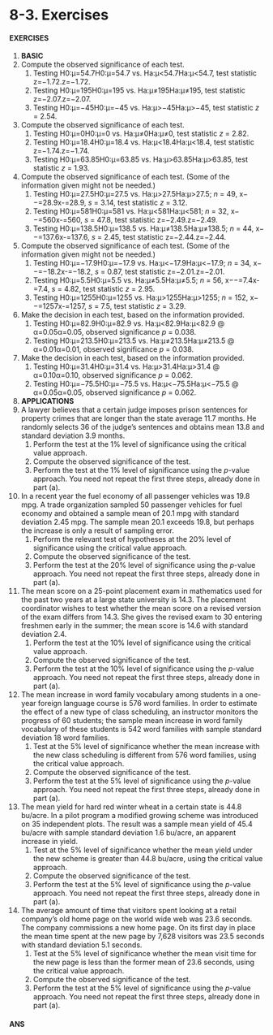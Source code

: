 # 8-3. Exercises

#### EXERCISES

1. **BASIC**
2. Compute the observed significance of each test.
   1. Testing H0:μ=54.7H0:μ=54.7 vs. Ha:μ&lt;54.7Ha:μ&lt;54.7, test statistic z=−1.72.z=−1.72.
   2. Testing H0:μ=195H0:μ=195 vs. Ha:μ≠195Ha:μ≠195, test statistic z=−2.07.z=−2.07.
   3. Testing H0:μ=−45H0:μ=−45 vs. Ha:μ&gt;−45Ha:μ&gt;−45, test statistic _z_ = 2.54.
3. Compute the observed significance of each test.
   1. Testing H0:μ=0H0:μ=0 vs. Ha:μ≠0Ha:μ≠0, test statistic _z_ = 2.82.
   2. Testing H0:μ=18.4H0:μ=18.4 vs. Ha:μ&lt;18.4Ha:μ&lt;18.4, test statistic z=−1.74.z=−1.74.
   3. Testing H0:μ=63.85H0:μ=63.85 vs. Ha:μ&gt;63.85Ha:μ&gt;63.85, test statistic _z_ = 1.93.
4. Compute the observed significance of each test. \(Some of the information given might not be needed.\)
   1. Testing H0:μ=27.5H0:μ=27.5 vs. Ha:μ&gt;27.5Ha:μ&gt;27.5; _n_ = 49, x−−=28.9x-=28.9, _s_ = 3.14, test statistic _z_ = 3.12.
   2. Testing H0:μ=581H0:μ=581 vs. Ha:μ&lt;581Ha:μ&lt;581; _n_ = 32, x−−=560x-=560, _s_ = 47.8, test statistic z=−2.49.z=−2.49.
   3. Testing H0:μ=138.5H0:μ=138.5 vs. Ha:μ≠138.5Ha:μ≠138.5; _n_ = 44, x−−=137.6x-=137.6, _s_ = 2.45, test statistic z=−2.44.z=−2.44.
5. Compute the observed significance of each test. \(Some of the information given might not be needed.\)
   1. Testing H0:μ=−17.9H0:μ=−17.9 vs. Ha:μ&lt;−17.9Ha:μ&lt;−17.9; _n_ = 34, x−−=−18.2x-=−18.2, _s_ = 0.87, test statistic z=−2.01.z=−2.01.
   2. Testing H0:μ=5.5H0:μ=5.5 vs. Ha:μ≠5.5Ha:μ≠5.5; _n_ = 56, x−−=7.4x-=7.4, _s_ = 4.82, test statistic _z_ = 2.95.
   3. Testing H0:μ=1255H0:μ=1255 vs. Ha:μ&gt;1255Ha:μ&gt;1255; _n_ = 152, x−−=1257x-=1257, _s_ = 7.5, test statistic _z_ = 3.29.
6. Make the decision in each test, based on the information provided.
   1. Testing H0:μ=82.9H0:μ=82.9 vs. Ha:μ&lt;82.9Ha:μ&lt;82.9 @ α=0.05α=0.05, observed significance _p_ = 0.038.
   2. Testing H0:μ=213.5H0:μ=213.5 vs. Ha:μ≠213.5Ha:μ≠213.5 @ α=0.01α=0.01, observed significance _p_ = 0.038.
7. Make the decision in each test, based on the information provided.
   1. Testing H0:μ=31.4H0:μ=31.4 vs. Ha:μ&gt;31.4Ha:μ&gt;31.4 @ α=0.10α=0.10, observed significance _p_ = 0.062.
   2. Testing H0:μ=−75.5H0:μ=−75.5 vs. Ha:μ&lt;−75.5Ha:μ&lt;−75.5 @ α=0.05α=0.05, observed significance _p_ = 0.062.
8. **APPLICATIONS**
9. A lawyer believes that a certain judge imposes prison sentences for property crimes that are longer than the state average 11.7 months. He randomly selects 36 of the judge’s sentences and obtains mean 13.8 and standard deviation 3.9 months.
   1. Perform the test at the 1% level of significance using the critical value approach.
   2. Compute the observed significance of the test.
   3. Perform the test at the 1% level of significance using the _p_-value approach. You need not repeat the first three steps, already done in part \(a\).
10. In a recent year the fuel economy of all passenger vehicles was 19.8 mpg. A trade organization sampled 50 passenger vehicles for fuel economy and obtained a sample mean of 20.1 mpg with standard deviation 2.45 mpg. The sample mean 20.1 exceeds 19.8, but perhaps the increase is only a result of sampling error.
    1. Perform the relevant test of hypotheses at the 20% level of significance using the critical value approach.
    2. Compute the observed significance of the test.
    3. Perform the test at the 20% level of significance using the _p_-value approach. You need not repeat the first three steps, already done in part \(a\).
11. The mean score on a 25-point placement exam in mathematics used for the past two years at a large state university is 14.3. The placement coordinator wishes to test whether the mean score on a revised version of the exam differs from 14.3. She gives the revised exam to 30 entering freshmen early in the summer; the mean score is 14.6 with standard deviation 2.4.
    1. Perform the test at the 10% level of significance using the critical value approach.
    2. Compute the observed significance of the test.
    3. Perform the test at the 10% level of significance using the _p_-value approach. You need not repeat the first three steps, already done in part \(a\).
12. The mean increase in word family vocabulary among students in a one-year foreign language course is 576 word families. In order to estimate the effect of a new type of class scheduling, an instructor monitors the progress of 60 students; the sample mean increase in word family vocabulary of these students is 542 word families with sample standard deviation 18 word families.
    1. Test at the 5% level of significance whether the mean increase with the new class scheduling is different from 576 word families, using the critical value approach.
    2. Compute the observed significance of the test.
    3. Perform the test at the 5% level of significance using the _p_-value approach. You need not repeat the first three steps, already done in part \(a\).
13. The mean yield for hard red winter wheat in a certain state is 44.8 bu/acre. In a pilot program a modified growing scheme was introduced on 35 independent plots. The result was a sample mean yield of 45.4 bu/acre with sample standard deviation 1.6 bu/acre, an apparent increase in yield.
    1. Test at the 5% level of significance whether the mean yield under the new scheme is greater than 44.8 bu/acre, using the critical value approach.
    2. Compute the observed significance of the test.
    3. Perform the test at the 5% level of significance using the _p_-value approach. You need not repeat the first three steps, already done in part \(a\).
14. The average amount of time that visitors spent looking at a retail company’s old home page on the world wide web was 23.6 seconds. The company commissions a new home page. On its first day in place the mean time spent at the new page by 7,628 visitors was 23.5 seconds with standard deviation 5.1 seconds.
    1. Test at the 5% level of significance whether the mean visit time for the new page is less than the former mean of 23.6 seconds, using the critical value approach.
    2. Compute the observed significance of the test.
    3. Perform the test at the 5% level of significance using the _p_-value approach. You need not repeat the first three steps, already done in part \(a\).

#### ANS

